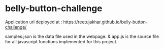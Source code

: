 # belly-button-challenge

Application url deployed at : https://reetujakhar.github.io/belly-button-challenge/


samples.json is the data file used in the webpage.
&
app.js is the source file for all javascript functions implemented for this project.

